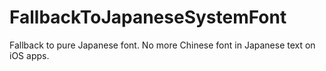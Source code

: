 # FallbackToJapaneseSystemFont
Fallback to pure Japanese font. No more Chinese font in Japanese text on iOS apps.
